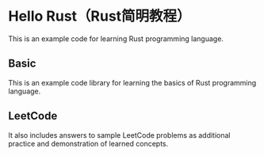 # Hello Rust（Rust简明教程）
 
This is an example code for learning Rust programming language.

## Basic

This is an example code library for learning the basics of Rust programming language. 


## LeetCode

It also includes answers to sample LeetCode problems as additional practice and demonstration of learned concepts.


 
